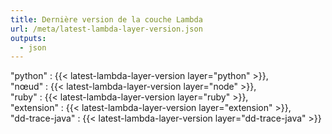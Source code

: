 ```yaml
---
title: Dernière version de la couche Lambda
url: /meta/latest-lambda-layer-version.json
outputs:
  - json
---
```


"python" : {{< latest-lambda-layer-version layer="python" >}},  
"nœud" : {{< latest-lambda-layer-version layer="node" >}},  
"ruby" : {{< latest-lambda-layer-version layer="ruby" >}},  
"extension" : {{< latest-lambda-layer-version layer="extension" >}},  
"dd-trace-java" : {{< latest-lambda-layer-version layer="dd-trace-java" >}}